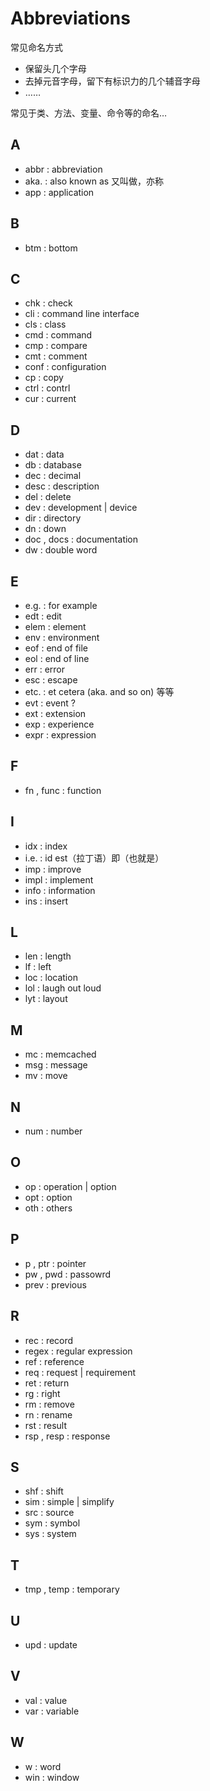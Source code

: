 # Abbreviations

常见命名方式

- 保留头几个字母
- 去掉元音字母，留下有标识力的几个辅音字母
- ……

常见于类、方法、变量、命令等的命名…

## A

- abbr : abbreviation
- aka. : also known as 又叫做，亦称
- app : application

## B

- btm : bottom

## C

- chk : check
- cli : command line interface
- cls : class
- cmd : command
- cmp : compare
- cmt : comment
- conf : configuration
- cp : copy
- ctrl : contrl
- cur : current

## D

- dat : data
- db : database
- dec : decimal
- desc : description
- del : delete
- dev : development | device
- dir : directory
- dn : down
- doc , docs : documentation
- dw : double word

## E

- e.g. : for example
- edt : edit
- elem : element
- env : environment
- eof : end of file
- eol : end of line
- err : error
- esc : escape
- etc. : et cetera (aka. and so on) 等等
- evt : event ?
- ext : extension
- exp : experience
- expr : expression

## F

- fn , func : function

## I

- idx : index
- i.e. : id est（拉丁语）即（也就是）
- imp : improve
- impl : implement
- info : information
- ins : insert

## L

- len : length
- lf : left
- loc : location
- lol : laugh out loud
- lyt : layout

## M

- mc : memcached
- msg : message
- mv : move

## N

- num : number

## O

- op : operation | option
- opt : option
- oth : others

## P

- p , ptr : pointer
- pw , pwd : passowrd
- prev : previous

## R

- rec : record
- regex : regular expression
- ref : reference
- req : request | requirement
- ret : return
- rg : right
- rm : remove
- rn : rename
- rst : result
- rsp , resp : response

## S

- shf : shift
- sim : simple | simplify
- src : source
- sym : symbol
- sys : system

## T

- tmp , temp : temporary

## U

- upd : update

## V

- val : value
- var : variable

## W

- w : word
- win : window
